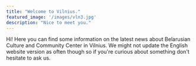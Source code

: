 ```yaml
---
title: "Welcome to Vilnius."
featured_image: '/images/vln3.jpg'
description: "Nice to meet you."
---
```

Hi! Here you can find some information on the latest news about Belarusian Culture and Community Center in Vilnius. We might not update the English website version as often though so if you're curious about something don't hesitate to ask us.